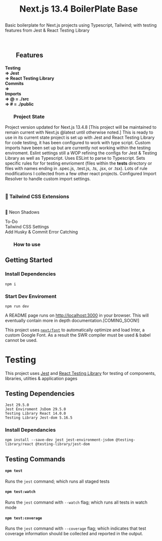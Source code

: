 <h1><ul><b>
Next.js 13.4 BoilerPlate Base
</b></ul></h1>

Basic boilerplate for Next.js projects using Typescript, Tailwind; with testing
features from Jest & React Testing Library

<br>

<h2><ul><b>Features</b></ul></h2>

<h4>
    Testing<br>
        => Jest <br>
        => React Testing Library <br>
    Commits<br>
        => <br>
    Imports<br>
        => @ = ./src <br>
        => # = ./public <br>
</h4>

<h3><ul><b>Project State</b></ul></h3>

Project version updated for Next.js 13.4.8 [This project will be maintained to
remain current with Next.js @latest until otherwise noted.] This is ready to use
in its current state project is set up with Jest and React Testing Library for
code testing, it has been configured to work with type script. Custom imports
have been set up but are currently not working within the testing enviroment.
Eslint settings still a WOP refining the configs for Jest & Testing Library as
well as Typescript. Uses ESLint to parse to Typescript. Sets specific rules for
for testing envrioment (files within the **tests** directory or files with names
ending in .spec.js, .test.js, .ts, .jsx, or .tsx). Lots of rule modifications I
collected from a few other react projects. Configured Import Resolver to handle
custom import settings.<br> <br>

<h3>🚀 Tailwind CSS Extensions</h3><br>
🌈 Neon Shadows

To-Do<br> Tailwind CSS Settings<br> Add Husky & Commit Error Catching<br>

<h3><ul><b>How to use</b></ul></h3>

## Getting Started

### Install Dependencies

    npm i

### Start Dev Enviroment

    npm run dev

A README page runs on [http://localhost:3000](http://localhost:3000) in your
browser. This will eventually contain more in depth documentation.[COMING_SOON!]

This project uses
[`next/font`](https://nextjs.org/docs/basic-features/font-optimization) to
automatically optimize and load Inter, a custom Google Font. As a result the SWR
compiler must be used & babel cannot be used.

<h1>
Testing
</h1>

This project uses [Jest](https://github.com/jestjs/jest) and
[React Testing Library](https://github.com/testing-library) for testing of
components, libraries, utilties & application pages

## **Testing Dependencies**

    Jest 29.5.0
    Jest Enviroment JsDom 29.5.0
    Testing Library React 14.0.0
    Testing Library Jest-dom 5.16.5

### Install Dependancies

    npm install --save-dev jest jest-environment-jsdom @testing-library/react @testing-library/jest-dom

## **Testing Commands**

#### `npm test`

Runs the `jest` command; which runs all staged tests

#### `npm test:watch`

Runs the `jest` command with `--watch` flag; which runs all tests in watch mode

#### `npm test:coverage`

Runs the `jest` command with `--coverage` flag; which indicates that test
coverage information should be collected and reported in the output.
